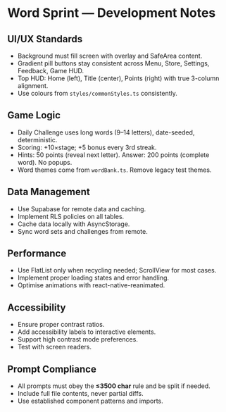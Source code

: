 
# Word Sprint — Development Notes

## UI/UX Standards
- Background must fill screen with overlay and SafeArea content.
- Gradient pill buttons stay consistent across Menu, Store, Settings, Feedback, Game HUD.
- Top HUD: Home (left), Title (center), Points (right) with true 3-column alignment.
- Use colours from `styles/commonStyles.ts` consistently.

## Game Logic
- Daily Challenge uses long words (9–14 letters), date-seeded, deterministic.
- Scoring: +10×stage; +5 bonus every 3rd streak.
- Hints: 50 points (reveal next letter). Answer: 200 points (complete word). No popups.
- Word themes come from `wordBank.ts`. Remove legacy test themes.

## Data Management
- Use Supabase for remote data and caching.
- Implement RLS policies on all tables.
- Cache data locally with AsyncStorage.
- Sync word sets and challenges from remote.

## Performance
- Use FlatList only when recycling needed; ScrollView for most cases.
- Implement proper loading states and error handling.
- Optimise animations with react-native-reanimated.

## Accessibility
- Ensure proper contrast ratios.
- Add accessibility labels to interactive elements.
- Support high contrast mode preferences.
- Test with screen readers.

## Prompt Compliance
- All prompts must obey the **≤3500 char** rule and be split if needed.
- Include full file contents, never partial diffs.
- Use established component patterns and imports.
